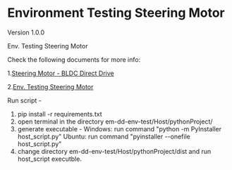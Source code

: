 # Environment Testing Steering Motor

Version 1.0.0

Env. Testing Steering Motor

Check the following documents for more info:

1.[Steering Motor - BLDC Direct Drive](https://bw-robotics.atlassian.net/wiki/spaces/RH/pages/379224384/Steering+Motor+-+BLDC+Direct+Drive)

2.[Env. Testing Steering Motor](https://bw-robotics.atlassian.net/wiki/spaces/RH/pages/436994564/Env.+Testing+Steering+Motor)

Run script -
1) pip install -r requirements.txt
2) open terminal in the directory em-dd-env-test/Host/pythonProject/
3) generate executable -
   Windows:
   run command "python -m PyInstaller host_script.py"
   Ubuntu:
   run command "pyinstaller --onefile host_script.py"
4) change directory em-dd-env-test/Host/pythonProject/dist and run host_script executble.
